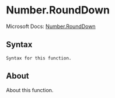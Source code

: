 ---
---

# Number.RoundDown

Microsoft Docs: [Number.RoundDown](https://docs.microsoft.com/en-us/powerquery-m/number-rounddown)

## Syntax

```powerquery-m
Syntax for this function.
```

## About

About this function.

